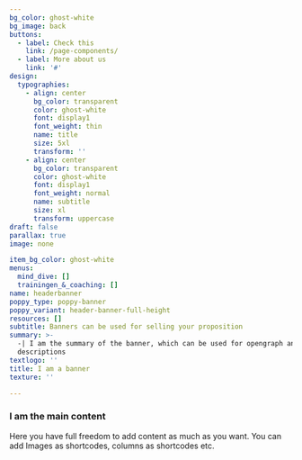 ```yaml
---
bg_color: ghost-white
bg_image: back
buttons:
  - label: Check this
    link: /page-components/
  - label: More about us
    link: '#'
design:
  typographies:
    - align: center
      bg_color: transparent
      color: ghost-white
      font: display1
      font_weight: thin
      name: title
      size: 5xl
      transform: ''
    - align: center
      bg_color: transparent
      color: ghost-white
      font: display1
      font_weight: normal
      name: subtitle
      size: xl
      transform: uppercase
draft: false
parallax: true
image: none

item_bg_color: ghost-white
menus:
  mind_dive: []
  trainingen_&_coaching: []
name: headerbanner
poppy_type: poppy-banner
poppy_variant: header-banner-full-height
resources: []
subtitle: Banners can be used for selling your proposition
summary: >-
  -| I am the summary of the banner, which can be used for opengraph and SEO
  descriptions
textlogo: ''
title: I am a banner
texture: ''

---
```


### I am the main content
Here you have full freedom to add content as much as you want.
You can add  Images as shortcodes, columns as shortcodes etc.
